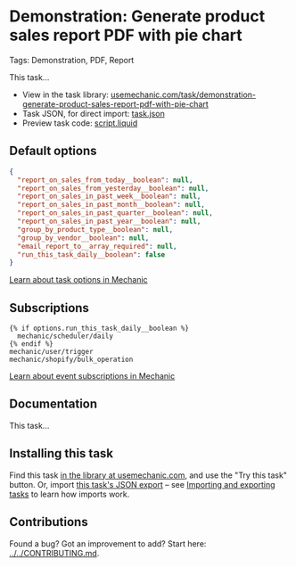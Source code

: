 # Demonstration: Generate product sales report PDF with pie chart

Tags: Demonstration, PDF, Report

This task...

* View in the task library: [usemechanic.com/task/demonstration-generate-product-sales-report-pdf-with-pie-chart](https://usemechanic.com/task/demonstration-generate-product-sales-report-pdf-with-pie-chart)
* Task JSON, for direct import: [task.json](../../tasks/demonstration-generate-product-sales-report-pdf-with-pie-chart.json)
* Preview task code: [script.liquid](./script.liquid)

## Default options

```json
{
  "report_on_sales_from_today__boolean": null,
  "report_on_sales_from_yesterday__boolean": null,
  "report_on_sales_in_past_week__boolean": null,
  "report_on_sales_in_past_month__boolean": null,
  "report_on_sales_in_past_quarter__boolean": null,
  "report_on_sales_in_past_year__boolean": null,
  "group_by_product_type__boolean": null,
  "group_by_vendor__boolean": null,
  "email_report_to__array_required": null,
  "run_this_task_daily__boolean": false
}
```

[Learn about task options in Mechanic](https://docs.usemechanic.com/article/471-task-options)

## Subscriptions

```liquid
{% if options.run_this_task_daily__boolean %}
  mechanic/scheduler/daily
{% endif %}
mechanic/user/trigger
mechanic/shopify/bulk_operation
```

[Learn about event subscriptions in Mechanic](https://docs.usemechanic.com/article/408-subscriptions)

## Documentation

This task...

## Installing this task

Find this task [in the library at usemechanic.com](https://usemechanic.com/task/demonstration-generate-product-sales-report-pdf-with-pie-chart), and use the "Try this task" button. Or, import [this task's JSON export](../../tasks/demonstration-generate-product-sales-report-pdf-with-pie-chart.json) – see [Importing and exporting tasks](https://docs.usemechanic.com/article/505-importing-and-exporting-tasks) to learn how imports work.

## Contributions

Found a bug? Got an improvement to add? Start here: [../../CONTRIBUTING.md](../../CONTRIBUTING.md).
